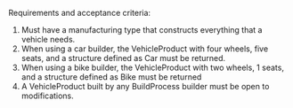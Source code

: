 Requirements and acceptance criteria:

1. Must have a manufacturing type that constructs everything that a vehicle needs.
2. When using a car builder, the VehicleProduct with four wheels, five seats, and a structure defined as Car must be
   returned.
3. When using a bike builder, the VehicleProduct with two wheels, 1 seats, and a structure defined as Bike must be
   returned
4. A VehicleProduct built by any BuildProcess builder must be open to modifications.